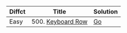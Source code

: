 | Diffct  | Title                                                                 | Solution                          |
| ------- | --------------------------------------------------------------------- | ----------------------------------|
| Easy    | 500. [Keyboard Row](https://leetcode.com/problems/keyboard-row/)      |   [Go](keyboard_row.go)           |